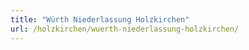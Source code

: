 ```yaml
---
title: "Würth Niederlassung Holzkirchen"
url: /holzkirchen/wuerth-niederlassung-holzkirchen/
---
```

